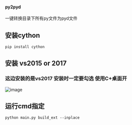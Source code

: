 #### py2pyd
一键转换目录下所有py文件为pyd文件


## 安装cython 
```python
pip install cython
```

## 安装 vs2015 or 2017 
### 这边安装的是vs2017 安装时一定要勾选 使用C+桌面开

![image](https://user-images.githubusercontent.com/71390495/160281889-5283ca48-2a89-4810-9ef8-784f55e78154.png)

## 运行cmd指定
```console
python main.py build_ext --inplace
```
